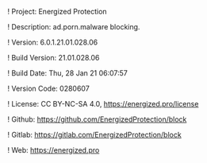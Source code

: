 ! Project: Energized Protection

! Description: ad.porn.malware blocking.

! Version: 6.0.1.21.01.028.06

! Build Version: 21.01.028.06

! Build Date: Thu, 28 Jan 21 06:07:57

! Version Code: 0280607

! License: CC BY-NC-SA 4.0, https://energized.pro/license

! Github: https://github.com/EnergizedProtection/block

! Gitlab: https://gitlab.com/EnergizedProtection/block


! Web: https://energized.pro
